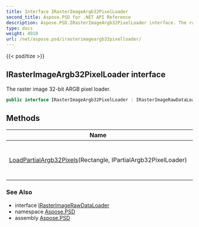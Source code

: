 ```yaml
---
title: Interface IRasterImageArgb32PixelLoader
second_title: Aspose.PSD for .NET API Reference
description: Aspose.PSD.IRasterImageArgb32PixelLoader interface. The raster image 32bit ARGB pixel loader
type: docs
weight: 4910
url: /net/aspose.psd/irasterimageargb32pixelloader/
---
```

{{< psd/tize >}}
## IRasterImageArgb32PixelLoader interface

The raster image 32-bit ARGB pixel loader.

```csharp
public interface IRasterImageArgb32PixelLoader : IRasterImageRawDataLoader
```

## Methods

| Name | Description |
| --- | --- |
| [LoadPartialArgb32Pixels](../../aspose.psd/irasterimageargb32pixelloader/loadpartialargb32pixels/)(Rectangle, IPartialArgb32PixelLoader) | Loads 32-bit ARGB pixels partially (by blocks). |

### See Also

* interface [IRasterImageRawDataLoader](../irasterimagerawdataloader/)
* namespace [Aspose.PSD](../../aspose.psd/)
* assembly [Aspose.PSD](../../)


